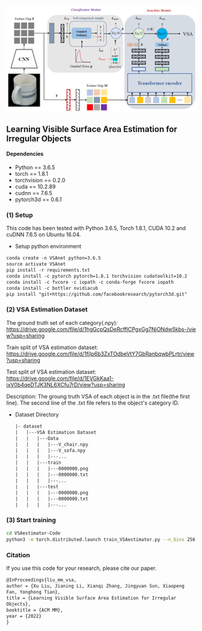 ![avatar](framework.jpg)

## Learning Visible Surface Area Estimation for Irregular Objects

#### Dependencies

- Python == 3.6.5
- torch == 1.8.1
- torchvision == 0.2.0
- cuda == 10.2.89
- cudnn == 7.6.5
- pytorch3d == 0.6.1

### (1) Setup
This code has been tested with Python 3.6.5, Torch 1.8.1, CUDA 10.2 and cuDNN 7.6.5 on Ubuntu 16.04.

- Setup python environment
```
conda create -n VSAnet python=3.6.5
source activate VSAnet
pip install -r requirements.txt
conda install -c pytorch pytorch=1.8.1 torchvision cudatoolkit=10.2
conda install -c fvcore -c iopath -c conda-forge fvcore iopath
conda install -c bottler nvidiacub
pip install "git+https://github.com/facebookresearch/pytorch3d.git"
```
### (2) VSA Estimation Dataset

The ground truth set of each category(.npy):
https://drive.google.com/file/d/1hgGcpQsDeRcfflCPgxGg7NjONdw5kbs-/view?usp=sharing

Train split of VSA estimation dataset:
https://drive.google.com/file/d/1fjIp6b3ZxTOdbeVtY7GbRanbqwbPLrtr/view?usp=sharing

Test split of VSA estimation dataset:
https://drive.google.com/file/d/1EVGkKaa1-ixV0b4qeDTJK3NL6XCfu7rD/view?usp=sharing

Description: The groung truth VSA of each object is in the .txt file(the first line). The second line of the .txt file refers to the object's category ID.

- Dataset Directory

  ```
  |- dataset
  |   |---VSA Estimation Dataset
  |   |   |---Data
  |   |   |   |---V_chair.npy
  |   |   |   |---V_sofa.npy
  |   |   |   |---...
  |   |   |---train
  |   |   |   |---0000000.png
  |   |   |   |---0000000.txt
  |   |   |   |---...
  |   |   |---test
  |   |   |   |---0000000.png
  |   |   |   |---0000000.txt
  |   |   |   |---...
  ```
  
### (3) Start training

```bash
cd VSAestimator-Code
python3 -m torch.distributed.launch train_VSAestimator.py --n_bins 256 --num_layers 3
```

### Citation
If you use this code for your research, please cite our paper.
```
@InProceedings{liu_mm_vsa,
author = {Xu Liu, Jianing Li, Xianqi Zhang, Jingyuan Sun, Xiaopeng Fan, Yonghong Tian},
title = {Learning Visible Surface Area Estimation for Irregular Objects},
booktitle = {ACM MM},
year = {2022}
}
```
